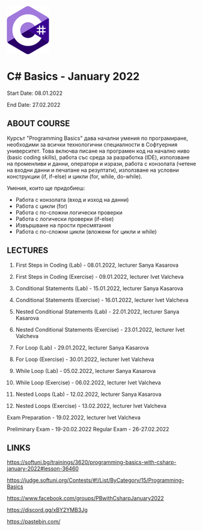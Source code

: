 <picture>
  <img alt="C# Logo" src="CSharp.svg">
</picture>



# C# Basics - January 2022

Start Date: 08.01.2022

End Date: 27.02.2022


## ABOUT COURSE 


Курсът "Programming Basics" дава начални умения по програмиране, необходими за всички технологични специалности в Софтуерния университет. Това включва писане на програмен код на начално ниво (basic coding skills), работа със среда за разработка (IDE), използване на променливи и данни, оператори и изрази, работа с конзолата (четене на входни данни и печатане на резултати), използване на условни конструкции (if, if-else) и цикли (for, while, do-while).

Умения, които ще придобиеш:
- Работа с конзолата (вход и изход на данни)
- Работа с цикли (for)
- Работа с по-сложни логически проверки
- Работа с логически проверки (if-else)
- Извършване на прости пресмятания
- Работа с по-сложни цикли (вложени for цикли и while)


## LECTURES 

01. First Steps in Coding (Lab) - 08.01.2022, lecturer Sanya Kasarova  

01. First Steps in Coding (Exercise) - 09.01.2022, lecturer Ivet Valcheva  

02. Conditional Statements (Lab) - 15.01.2022, lecturer Sanya Kasarova

02. Conditional Statements (Exercise) - 16.01.2022, lecturer Ivet Valcheva

03. Nested Conditional Statements (Lab) - 22.01.2022, lecturer Sanya Kasarova
03. Nested Conditional Statements (Exercise) - 23.01.2022, lecturer Ivet Valcheva

04. For Loop (Lab) - 29.01.2022, lecturer Sanya Kasarova
04. For Loop (Exercise) - 30.01.2022, lecturer Ivet Valcheva

05. While Loop (Lab) - 05.02.2022, lecturer Sanya Kasarova
05. While Loop (Exercise) - 06.02.2022, lecturer Ivet Valcheva

06. Nested Loops (Lab) - 12.02.2022, lecturer Sanya Kasarova
06. Nested Loops (Exercise) - 13.02.2022, lecturer Ivet Valcheva

Exam Preparation - 19.02.2022, lecturer Ivet Valcheva

Preliminary Exam - 19-20.02.2022
Regular Exam - 26-27.02.2022


## LINKS 


https://softuni.bg/trainings/3620/programming-basics-with-csharp-january-2022#lesson-36460

https://judge.softuni.org/Contests/#!/List/ByCategory/15/Programming-Basics

https://www.facebook.com/groups/PBwithCsharpJanuary2022

https://discord.gg/xBY2YMB3Jg

https://pastebin.com/

